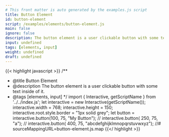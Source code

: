 ```yaml
---
# This front matter is auto generated by the examples.js script
title: Button Element
id: button-element
script: /examples/elements/button-element.js
main: false
ignore: false
description: The button element is a user clickable button with some text inside of it.
input: undefined
tags: [elements, input]
weight: undefined
draft: undefined
---
```


{{< highlight javascript >}}
/**
* @title Button Element
* @description The button element is a user clickable button with some text inside of it.
* @tags [elements, input]
*/
import { Interactive, getScriptName } from '../../index.js';
let interactive = new Interactive(getScriptName());
interactive.width = 768;
interactive.height = 150;
interactive.root.style.border = "1px solid grey";
let button = interactive.button(100, 75, "My Button");
// interactive.button( 250, 75, "a");
// interactive.button( 400, 75, "abcdefghijklmnopqrstuvwxyz");
//# sourceMappingURL=button-element.js.map
{{</ highlight >}}

